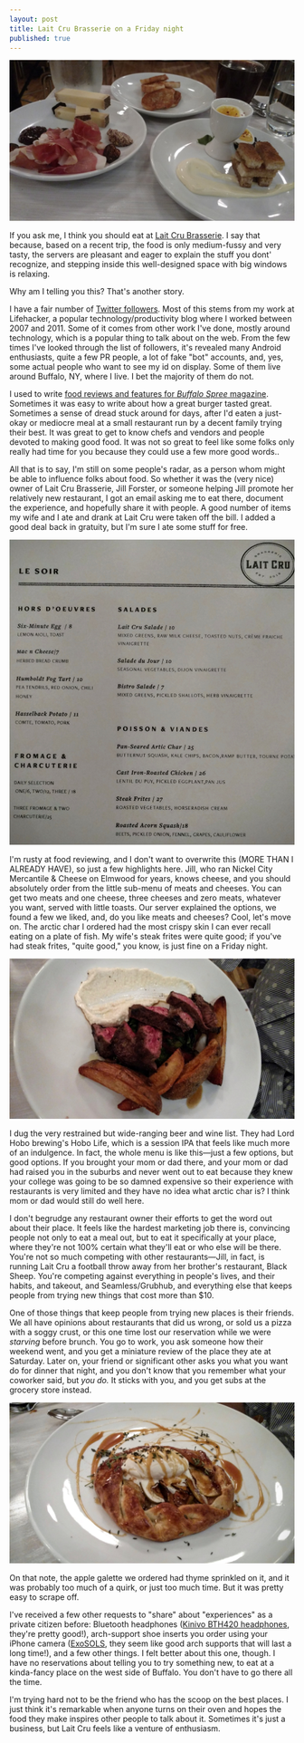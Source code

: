 ```yaml
---
layout: post
title: Lait Cru Brasserie on a Friday night
published: true
---
```


![Two cheeses and one meat at Lait Cru Brasserie](/assets/post_images/2016-11-05/laitcru1.jpg)

If you ask me, I think you should eat at [Lait Cru Brasserie](http://www.opentable.com/r/lait-cru-brasserie-buffalo). I say that because, based on a recent trip, the food is only medium-fussy and very tasty, the servers are pleasant and eager to explain the stuff you dont' recognize, and stepping inside this well-designed space with big windows is relaxing.

Why am I telling you this? That's another story.

I have a fair number of [Twitter followers](http://twitter.com/kevinpurdy). Most of this stems from my work at Lifehacker, a popular technology/productivity blog where I worked between 2007 and 2011. Some of it comes from other work I've done, mostly around technology, which is a popular thing to talk about on the web. From the few times I've looked through the list of followers, it's revealed many Android enthusiasts, quite a few PR people, a lot of fake "bot" accounts, and, yes, some actual people who want to see my id on display. Some of them live around Buffalo, NY, where I live. I bet the majority of them do not.

I used to write [food reviews and features for _Buffalo Spree_ magazine](https://duckduckgo.com/?q=site%3Abuffalospree.com+kevin+purdy+food&ia=web). Sometimes it was easy to write about how a great burger tasted great. Sometimes a sense of dread stuck around for days, after I'd eaten a just-okay or mediocre meal at a small restaurant run by a decent family trying their best. It was great to get to know chefs and vendors and people devoted to making good food. It was not so great to feel like some folks only really had time for you because they could use a few more good words..

All that is to say, I'm still on some people's radar, as a person whom might be able to influence folks about food. So whether it was the (very nice) owner of Lait Cru Brasserie, Jill Forster, or someone helping Jill promote her relatively new restaurant, I got an email asking me to eat there, document the experience, and hopefully share it with people. A good number of items my wife and I ate and drank at Lait Cru were taken off the bill. I added a good deal back in gratuity, but I'm sure I ate some stuff for free.

![Ze menu](/assets/post_images/2016-11-05/laitcru2.jpg)

I'm rusty at food reviewing, and I don't want to overwrite this (MORE THAN I ALREADY HAVE), so just a few highlights here. Jill, who ran Nickel City Mercantile & Cheese on Elmwood for years, knows cheese, and you should absolutely order from the little sub-menu of meats and cheeses. You can get two meats and one cheese, three cheeses and zero meats, whatever you want, served with little toasts. Our server explained the options, we found a few we liked, and, do you like meats and cheeses? Cool, let's move on. The arctic char I ordered had the most crispy skin I can ever recall eating on a plate of fish. My wife's steak frites were quite good; if you've had steak frites, "quite good," you know, is just fine on a Friday night. 

![Steak frites](/assets/post_images/2016-11-05/laitcru3.jpg)

I dug the very restrained but wide-ranging beer and wine list. They had Lord Hobo brewing's Hobo Life, which is a session IPA that feels like much more of an indulgence. In fact, the whole menu is like this―just a few options, but good options. If you brought your mom or dad there, and your mom or dad had raised you in the suburbs and never went out to eat because they knew your college was going to be so damned expensive so their experience with restaurants is very limited and they have no idea what arctic char is? I think mom or dad would still do well here.

I don't begrudge any restaurant owner their efforts to get the word out about their place. It feels like the hardest marketing job there is, convincing people not only to eat a meal out, but to eat it specifically at your place, where they're not 100% certain what they'll eat or who else will be there. You're not so much competing with other restaurants―Jill, in fact, is running Lait Cru a football throw away from her brother's restaurant, Black Sheep. You're competing against everything in people's lives, and their habits, and takeout, and Seamless/Grubhub, and everything else that keeps people from trying new things that cost more than $10.

One of those things that keep people from trying new places is their friends. We all have opinions about restaurants that did us wrong, or sold us a pizza with a soggy crust, or this one time lost our reservation while we were _starving_ before brunch. You go to work, you ask someone how their weekend went, and you get a miniature review of the place they ate at Saturday. Later on, your friend or significant other asks you what you want do for dinner that night, and you don't know that you remember what your coworker said, but _you do._ It sticks with you, and you get subs at the grocery store instead.

![Apple galette](/assets/post_images/2016-11-05/laitcru4.jpg)

On that note, the apple galette we ordered had thyme sprinkled on it, and it was probably too much of a quirk, or just too much time. But it was pretty easy to scrape off.

I've received a few other requests to "share" about "experiences" as a private citizen before: Bluetooth headphones ([Kinivo BTH420 headphones](https://kinivo.com/product/bth240-bluetooth-stereo-headphones/), they're pretty good!), arch-support shoe inserts you order using your iPhone camera ([ExoSOLS](http://www.sols.com/), they seem like good arch supports that will last a long time!), and a few other things. I felt better about this one, though. I have no reservations about telling you to try something new, to eat at a kinda-fancy place on the west side of Buffalo. You don't have to go there all the time.

I'm trying hard not to be the friend who has the scoop on the best places. I just think it's remarkable when anyone turns on their oven and hopes the food they make inspires other people to talk about it. Sometimes it's just a business, but Lait Cru feels like a venture of enthusiasm.

